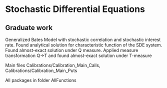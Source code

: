 # Stochastic Differential Equations

## Graduate work

Generalized Bates Model with stochastic correlation and stochastic interest rate. Found analytical solution for characteristic function of the SDE system. Found almost-exact solution under Q measure. Applied measure transformation Q->T and found almost-exact solution under T-measure

Main files Calibrations/Calibration_Main_Calls, Calibrations/Calibration_Main_Puts

All packages in folder AllFunctions

